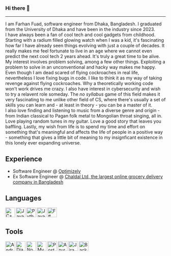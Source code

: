 ### Hi there 👋
---
I am Farhan Fuad, software engineer from Dhaka, Bangladesh. I graduated from the University of Dhaka and have been in the industry since 2023.<br>
I have always been a fan of cool tech and cool gadgets from childhood. Starting with a radium filled glowing watch when I was a kid, it's fascinating how far I have already seen things evolving with just a couple of decades. It really makes me feel fortunate to live in an age where we cannot even predict the next cool tech 2 years ahead. It's truly a great time to be alive.<br>
My interest involves problem solving, among a few other things. Exploiting a problem to solve in an unconventional and hacky way makes me happy. Even though I am dead scared of flying cockroaches in real life, nevertheless I love fixing bugs in code. I like to think it as my way of taking revenge against flying cockroaches. Why a theoretically working code won't work drives me crazy. I also have interest in cybersecurity and wish to try a relavent role someday. The _no syllabus_ game of this field makes it very fascinating to me unlike other field of CS, where there's usually a set of skills you can learn and - at least in theory - you can be a master of it. <br>
I also love finding and listening to music from a diverse genre and origin - from Indian classical to Pagan folk metal to Mongolian throat singing, all in. Love playing random tunes in my guitar. Love a good story that leaves you baffling. Lastly, my wish from life is to spend my time and effort on something that's meaningful and affects the life of people in a positive way - something that gives a little bit of meaning to my insignficant existence in this lonely ever expanding  universe.

## Experience
- Software Engineer @ [Optimizely](https://optimizely.com)
- Ex Software Engineer @ [Chaldal Ltd, the largest online grocery delivery company in Bangladesh](https://chaldal.com)

## Languages
<img align="left" alt="C++" width="30px" src="https://raw.githubusercontent.com/isocpp/logos/master/cpp_logo.png" />
<img align="left" alt="Java" width="30px" src="https://seeklogo.com/images/J/java-logo-7833D1D21A-seeklogo.com.png" />
<img align="left" alt="Python" width="30px" src="https://upload.wikimedia.org/wikipedia/commons/thumb/c/c3/Python-logo-notext.svg/1200px-Python-logo-notext.svg.png" />
<img align="left" alt="Javascript" width="30px" src="https://upload.wikimedia.org/wikipedia/commons/6/6a/JavaScript-logo.png" />
<img align="left" alt="F#" width="30px" src="https://upload.wikimedia.org/wikipedia/commons/6/66/F_Sharp_logo.svg" />
<br><br>

## Tools
<img align="left" alt="Android" width="30px" src="https://cdn4.iconfinder.com/data/icons/logos-3/228/android-512.png" />
<img align="left" alt="Django" width="30px" src="https://static.djangoproject.com/img/logos/django-logo-negative.png" />
<img align="left" alt="Nodejs" width="30px" src="https://upload.wikimedia.org/wikipedia/commons/thumb/d/d9/Node.js_logo.svg/1280px-Node.js_logo.svg.png" />
<img align="left" alt="Mysql" width="30px" src="https://banner2.cleanpng.com/20180803/abq/kisspng-mysql-cluster-database-management-system-%E4%B8%93-%E9%A2%98-%E5%92%96-%E5%95%A1-%E4%B8%8E-%E4%BB%A3-%E7%A0%81-5b640d8b2a2e53.6067051415332837231728.jpg" />
<img align="left" alt="PostgreSQL" width="30px" src="https://wiki.postgresql.org/images/3/30/PostgreSQL_logo.3colors.120x120.png" />
<img align="left" alt="Azure" width="30px" src="https://upload.wikimedia.org/wikipedia/commons/f/fa/Microsoft_Azure.svg" />
<img align="left" alt="Jira" width="30px" src="https://wiki.postgresql.org/images/3/30/PostgreSQL_logo.3colors.120x120.png" />
<img align="left" alt="Backendless" width="30px" src="https://backendless.com/wp-content/uploads/2019/03/square_logo_450x450.png" />



